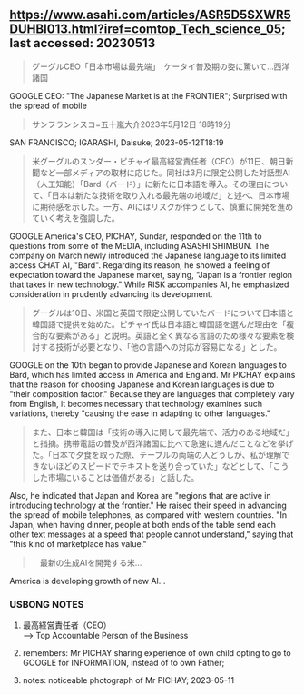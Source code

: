 ## https://www.asahi.com/articles/ASR5D5SXWR5DUHBI013.html?iref=comtop_Tech_science_05; last accessed: 20230513

> グーグルCEO「日本市場は最先端」　ケータイ普及期の姿に驚いて…西洋諸国

GOOGLE CEO: "The Japanese Market is at the FRONTIER"; Surprised with the spread of mobile

> サンフランシスコ=五十嵐大介2023年5月12日 18時19分

SAN FRANCISCO; IGARASHI, Daisuke; 2023-05-12T18:19

> 米グーグルのスンダー・ピチャイ最高経営責任者（CEO）が11日、朝日新聞など一部メディアの取材に応じた。同社は3月に限定公開した対話型AI（人工知能）「Bard（バード）」に新たに日本語を導入。その理由について、「日本は新たな技術を取り入れる最先端の地域だ」と述べ、日本市場に期待感を示した。一方、AIにはリスクが伴うとして、慎重に開発を進めていく考えを強調した。

GOOGLE America's CEO, PICHAY, Sundar, responded on the 11th to questions from some of the MEDIA, including ASASHI SHIMBUN. The company on March newly introduced the Japanese language to its limited access CHAT AI, "Bard". Regarding its reason, he showed a feeling of expectation toward the Japanese market, saying, "Japan is a frontier region that takes in new technology." While RISK accompanies AI, he emphasized consideration in prudently advancing its development.

> グーグルは10日、米国と英国で限定公開していたバードについて日本語と韓国語で提供を始めた。ピチャイ氏は日本語と韓国語を選んだ理由を「複合的な要素がある」と説明。英語と全く異なる言語のため様々な要素を検討する技術が必要となり、「他の言語への対応が容易になる」とした。

GOOGLE on the 10th began to provide Japanese and Korean languages to Bard, which has limited access in America and England. Mr PICHAY explains that the reason for choosing Japanese and Korean languages is due to "their composition factor." Because they are languages that completely vary from English, it becomes necessary that technology examines such variations, thereby "causing the ease in adapting to other languages."

> また、日本と韓国は「技術の導入に関して最先端で、活力のある地域だ」と指摘。携帯電話の普及が西洋諸国に比べて急速に進んだことなどを挙げた。「日本で夕食を取った際、テーブルの両端の人どうしが、私が理解できないほどのスピードでテキストを送り合っていた」などとして、「こうした市場にいることは価値がある」と話した。

Also, he indicated that Japan and Korea are "regions that are active in introducing technology at the frontier." He raised their speed in advancing the spread of mobile telephones, as compared with western countries. "In Japan, when having dinner, people at both ends of the table send each other text messages at a speed that people cannot understand," saying that "this kind of marketplace has value."

>　最新の生成AIを開発する米…

America is developing growth of new AI...

### USBONG NOTES

1) 最高経営責任者（CEO）<br/>
--> Top Accountable Person of the Business

2) remembers: Mr PICHAY sharing experience of own child opting to go to GOOGLE for INFORMATION, instead of to own Father;

3) notes: noticeable photograph of Mr PICHAY; 2023-05-11


